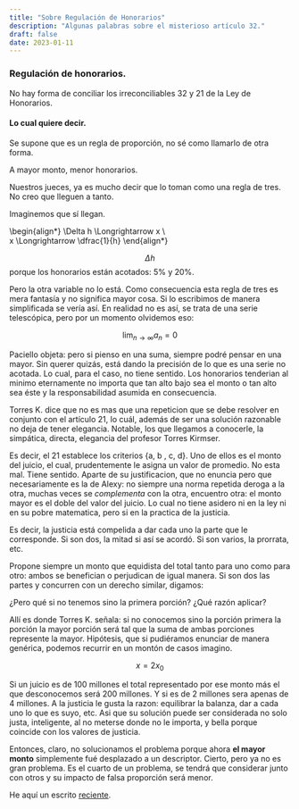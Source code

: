```yaml
---
title: "Sobre Regulación de Honorarios"
description: "Algunas palabras sobre el misterioso artículo 32."
draft: false
date: 2023-01-11
---
```


### Regulación de honorarios.

No hay forma de conciliar los irreconciliables 32 y 21 de la Ley de Honorarios.

#### Lo cual quiere decir.

Se supone que es un regla de proporción, no sé como llamarlo de otra forma.

A mayor monto, menor honorarios.

Nuestros jueces, ya es mucho decir que lo toman como una regla de tres. No creo que lleguen a tanto.

Imaginemos que sí llegan.

\begin{align*}
\Delta h \Longrightarrow     x
\\  
x \Longrightarrow \dfrac{1}{h}
\end{align*}

$$\Delta h$$ porque los honorarios están acotados: 5\% y 20\%.

Pero la otra variable no lo está. Como consecuencia esta regla de tres es mera fantasía y no significa mayor cosa. Si lo escribimos de manera simplificada se vería así. En realidad no es así, se trata de una serie telescópica, pero por un momento olvidemos eso:

$$
\lim_{n \rightarrow \infty} a_{n} = 0
$$

Paciello objeta: pero si pienso en una suma, siempre podré pensar en una mayor. Sin querer quizás, está dando la precisión de lo que es una serie no acotada. Lo cual, para el caso, no tiene sentido. Los honorarios tenderian al minimo eternamente no importa que tan alto bajo sea el monto o tan alto sea éste y la responsabilidad asumida en consecuencia.

Torres K. dice que no es mas que una repeticion que se debe resolver en conjunto con el artículo 21, lo cuál, además de ser una solución razonable no deja de tener elegancia. Notable, los que llegamos a conocerle, la simpática, directa, elegancia del profesor Torres Kirmser.

Es decir, el 21 establece los criterios {a, b , c, d}. Uno de ellos es el monto del juicio, el cual, prudentemente le asigna un valor de promedio. No esta mal. Tiene sentido. Aparte de su justificacion, que no enuncia pero que necesariamente es la de Alexy: no siempre una norma repetida deroga a la otra, muchas veces se *complementa* con la otra, encuentro otra: el monto mayor es el doble del valor del juicio. Lo cual no tiene asidero ni en la ley ni en su pobre matematica, pero si en la practica de la justicia.

Es decir, la justicia está compelida a dar cada uno la parte que le corresponde. Si son dos, la mitad si así se acordó. Si son varios, la prorrata, etc.

Propone siempre un monto que equidista del total tanto para uno como para otro: ambos se benefician o perjudican de igual manera. Si son dos las partes y concurren con un derecho similar, digamos:

¿Pero qué si no tenemos sino la primera porción? ¿Qué razón aplicar? 

Allí es donde Torres K. señala: si no conocemos sino la porción primera la porción la mayor porción será tal que la suma de ambas porciones represente la mayor. Hipótesis, que si pudiéramos enunciar de manera genérica, podemos recurrir en un montón de casos imagino.


$$
x = 2 x_0
$$

Si un juicio es de 100 millones el total representado por ese monto más el que desconocemos será 200 millones. Y si es de 2 millones sera apenas de 4 millones. A la justicia le gusta la razon: equilibrar la balanza, dar a cada uno lo que es suyo, etc. Asi que su solución puede ser considerada no solo justa, inteligente, al no meterse donde no le importa, y bella porque coincide con los valores de justicia.

Entonces, claro, no solucionamos el problema porque ahora **el mayor monto** simplemente fué desplazado a un descriptor. Cierto, pero ya no es gran problema. Es el cuarto de un problema, se tendrá que considerar junto con otros y su impacto de falsa proporción será menor.

He aquí un escrito [reciente](/posts/img/2main.pdf).

